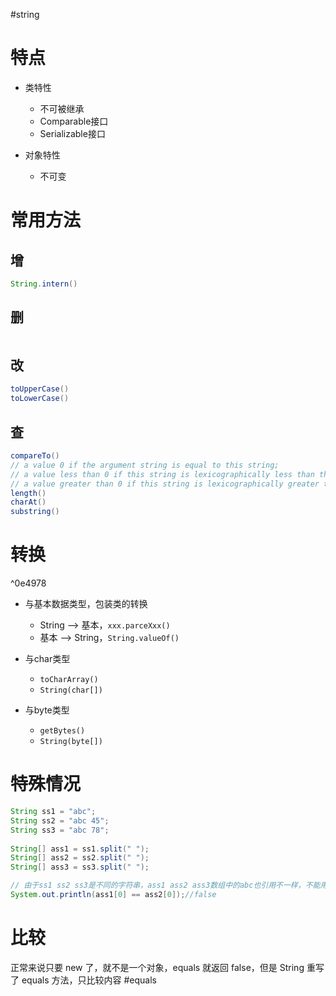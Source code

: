 #string 

# 特点

- 类特性
	- 不可被继承
	- Comparable接口
	- Serializable接口

- 对象特性
	- 不可变

# 常用方法

## 增

```Java
String.intern()
```

## 删

```Java

```

## 改

```Java
toUpperCase()
toLowerCase()
```

## 查

```Java
compareTo()
// a value 0 if the argument string is equal to this string; 
// a value less than 0 if this string is lexicographically less than the string argument; 
// a value greater than 0 if this string is lexicographically greater than the string argument.
length()
charAt()
substring()
```

# 转换
^0e4978

- 与基本数据类型，包装类的转换
	- String --> 基本，`xxx.parceXxx()`
	- 基本 --> String，`String.valueOf()`

- 与char类型
	- `toCharArray()`
	- `String(char[])`

- 与byte类型
	- `getBytes()`
	- `String(byte[])`

# 特殊情况

``` Java
String ss1 = "abc";  
String ss2 = "abc 45";  
String ss3 = "abc 78";  
  
String[] ass1 = ss1.split(" ");  
String[] ass2 = ss2.split(" ");  
String[] ass3 = ss3.split(" ");

// 由于ss1 ss2 ss3是不同的字符串，ass1 ass2 ass3数组中的abc也引用不一样，不能用==对比
System.out.println(ass1[0] == ass2[0]);//false
```


# 比较

正常来说只要 new 了，就不是一个对象，equals 就返回 false，但是 String 重写了 equals 方法，只比较内容 #equals